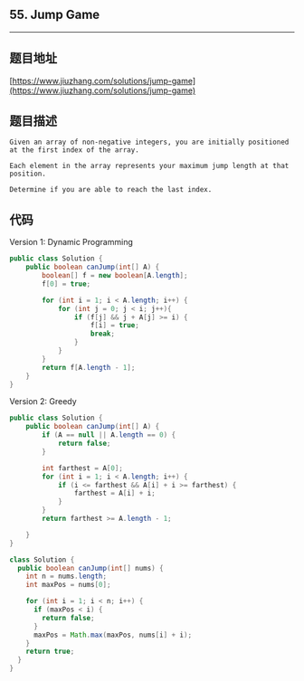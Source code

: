 ## 55. Jump Game

----
## 题目地址

[https://www.jiuzhang.com/solutions/jump-game](https://www.jiuzhang.com/solutions/jump-game)

## 题目描述

```text
Given an array of non-negative integers, you are initially positioned at the first index of the array.

Each element in the array represents your maximum jump length at that position.

Determine if you are able to reach the last index.
```

## 代码

Version 1: Dynamic Programming

```java
public class Solution {
    public boolean canJump(int[] A) {
        boolean[] f = new boolean[A.length];
        f[0] = true;

        for (int i = 1; i < A.length; i++) {
            for (int j = 0; j < i; j++){
                if (f[j] && j + A[j] >= i) {
                    f[i] = true;
                    break;
                }
            }
        }
        return f[A.length - 1];
    }
}
```

Version 2: Greedy

```java
public class Solution {
    public boolean canJump(int[] A) {
        if (A == null || A.length == 0) {
            return false;
        }

        int farthest = A[0];
        for (int i = 1; i < A.length; i++) {
            if (i <= farthest && A[i] + i >= farthest) {
                farthest = A[i] + i;
            }
        }
        return farthest >= A.length - 1;

    }
}
```

```java
class Solution {
  public boolean canJump(int[] nums) {
    int n = nums.length;
    int maxPos = nums[0];

    for (int i = 1; i < n; i++) {
      if (maxPos < i) {
        return false;
      }
      maxPos = Math.max(maxPos, nums[i] + i);
    }
    return true;
  }
}
```

